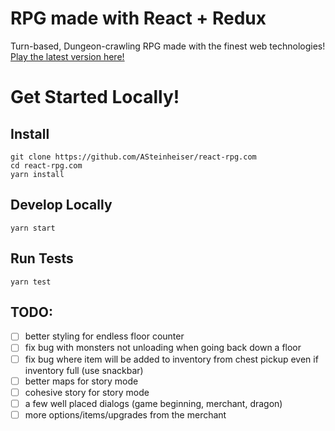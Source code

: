 # RPG made with React + Redux
Turn-based, Dungeon-crawling RPG made with the finest web technologies! [Play the latest version here!](http://react-rpg.com)

# Get Started Locally!
## Install
```
git clone https://github.com/ASteinheiser/react-rpg.com
cd react-rpg.com
yarn install
```
## Develop Locally
```
yarn start
```
## Run Tests
```
yarn test
```

## TODO:
- [ ] better styling for endless floor counter
- [ ] fix bug with monsters not unloading when going back down a floor
- [ ] fix bug where item will be added to inventory from chest pickup even if inventory full (use snackbar)
- [ ] better maps for story mode
- [ ] cohesive story for story mode
- [ ] a few well placed dialogs (game beginning, merchant, dragon)
- [ ] more options/items/upgrades from the merchant
